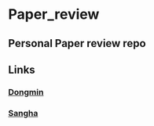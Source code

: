 # Paper_review
Personal Paper review repo
---
## Links

### <a href="www.something.com"> Dongmin </a>

### <a href="www.something.com"> Sangha </a>
